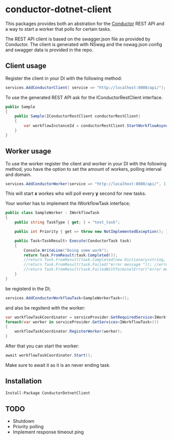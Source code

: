 


# conductor-dotnet-client

This packages provides both an abstration for the [Conductor](https://github.com/Netflix/conductor) REST API and a way to start a worker that polls for certain tasks.

The REST API client is based on the swagger.json file as provided by Conductor. The client is generated with NSwag and the nswag.json config and swagger data is provided in the repo.

## Client usage
Register the client in your DI with the following method:
 
```csharp
services.AddConductorClient( service => "http://localhost:8080/api/");
```

To use the generated REST API ask for the IConductorRestClient interface.

```csharp
public Sample
{
    public Sample(IConductorRestClient conductorRestClient)
    {
        var workflowInstanceId = conductorRestClient.StartWorkflowAsync(startWorkflowRequest).GetAwaiter().GetResult()
    }
}
```

## Worker usage

To use the worker register the client and worker in your DI with the following method, you have the option to set the amount of workers, polling interval and domain.

```csharp
services.AddConductorWorker(service => "http://localhost:8080/api/", 1, 1000, "SampleDomain");
```

This will start __x__ workes who will poll every __y__ second for new tasks.

Your worker has to implement the IWorkflowTask interface; 

```csharp
public class SampleWorker : IWorkflowTask
{
    public string TaskType { get; } = "test_task"; 

    public int Priority { get => throw new NotImplementedException(); }

    public Task<TaskResult> Execute(ConductorTask task)
    {
        Console.WriteLine("Doing some work");
        return Task.FromResult(task.Completed());
        //return Task.FromResult(task.Completed(new Dictionary<string, object>() { })); // with ouputdata
        //return Task.FromResult(task.Failed("error message ")); //error
        //return Task.FromResult(task.FailedWithTerminalError("error message")); // terminal failure
    }
}
```

be registerd in the DI;

```csharp
services.AddConductorWorkflowTask<SampleWorkerTask>();
```

and also be regsiterd with the worker:

```csharp
var workflowTaskCoordinator = serviceProvider.GetRequiredService<IWorkflowTaskCoordinator>();
foreach(var worker in serviceProvider.GetServices<IWorkflowTask>())
{
    workflowTaskCoordinator.RegisterWorker(worker);
}
```

After that you can start the worker:

```csharp
await workflowTaskCoordinator.Start();
```

Make sure to await it as it is an never ending task.

## Installation

```ps
Install-Package ConductorDotnetClient
```

## TODO

 - Shutdown
 - Priority polling
 - Implement response timeout ping